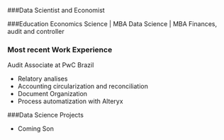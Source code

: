 ###Data Scientist and Economist

###Education
Economics Science | MBA Data Science | MBA Finances, audit and controller

### Most recent Work Experience
Audit Associate at PwC Brazil
  - Relatory analises
  - Accounting circularization and reconciliation
  - Document Organization
  - Process automatization with Alteryx

###Data Science Projects
  - Coming Son

